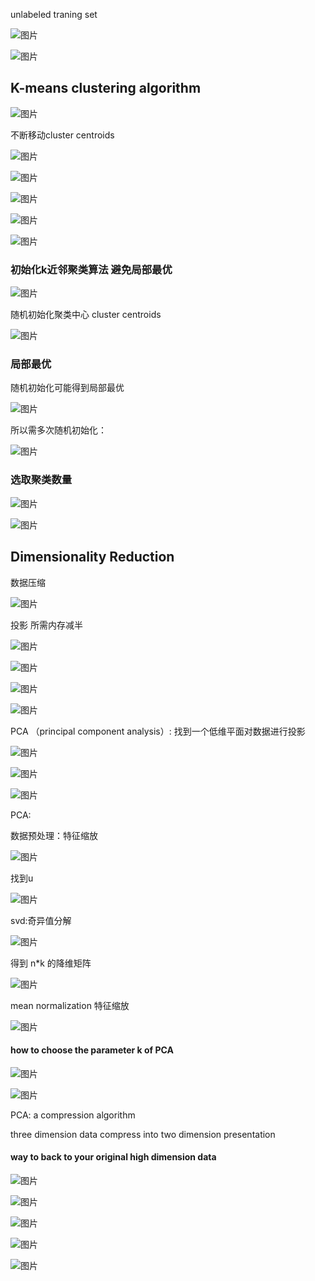 unlabeled traning set

![图片](https://uploader.shimo.im/f/DwJxD8Vf8rvzRhe6.png!thumbnail)

![图片](https://uploader.shimo.im/f/AF8ByzWbhg6iG6WG.png!thumbnail)

### 
## K-means clustering algorithm

![图片](https://uploader.shimo.im/f/1Gv5RhzzkPcG1gmF.png!thumbnail)

不断移动cluster centroids

![图片](https://uploader.shimo.im/f/AodygSMfGgFl7euC.png!thumbnail)

![图片](https://uploader.shimo.im/f/gvoNGNyIG68urx7a.png!thumbnail)

![图片](https://uploader.shimo.im/f/WzDRV0PaBePcGU9j.png!thumbnail)



![图片](https://uploader.shimo.im/f/oBsmQLoHPl1jxh4n.png!thumbnail)

![图片](https://uploader.shimo.im/f/zU1zycy6hp1b2mCZ.png!thumbnail)

### 初始化k近邻聚类算法 避免局部最优

![图片](https://uploader.shimo.im/f/30SkLRzBw8wFptV6.png!thumbnail)

随机初始化聚类中心 cluster centroids

![图片](https://uploader.shimo.im/f/O0YYEzJ4o23ftLS5.png!thumbnail)

### 局部最优

随机初始化可能得到局部最优

![图片](https://uploader.shimo.im/f/yE0LmTG3M35JXYUH.png!thumbnail)

所以需多次随机初始化：

![图片](https://uploader.shimo.im/f/Re3Hkm7f9plx13ci.png!thumbnail)

### 选取聚类数量

![图片](https://uploader.shimo.im/f/QuZd1Cgh2QRuWfVa.png!thumbnail)

![图片](https://uploader.shimo.im/f/llHWM8OcxdhlWWHQ.png!thumbnail)


## Dimensionality Reduction

数据压缩

![图片](https://uploader.shimo.im/f/l7DIjbcDAo7JLFhG.png!thumbnail)

投影  所需内存减半

![图片](https://uploader.shimo.im/f/w2gkvcgMMnR7xbad.png!thumbnail)

![图片](https://uploader.shimo.im/f/FECgSrdLD304g0I0.png!thumbnail)

![图片](https://uploader.shimo.im/f/TUpTHYNPNwCVhFaR.png!thumbnail)

![图片](https://uploader.shimo.im/f/ASAPejRixi5nC5k3.png!thumbnail)

PCA （principal component analysis）: 找到一个低维平面对数据进行投影

![图片](https://uploader.shimo.im/f/y6QFnW7HaTCJ0Mtf.png!thumbnail)

![图片](https://uploader.shimo.im/f/8RjIHa22EaajXb1g.png!thumbnail)

![图片](https://uploader.shimo.im/f/exz6lTjdqOuPhL9w.png!thumbnail)

PCA:

数据预处理：特征缩放

![图片](https://uploader.shimo.im/f/iFQ8OuJ2jPMzvfw5.png!thumbnail)

找到u

![图片](https://uploader.shimo.im/f/FmUsSQYzkPEn8vDc.png!thumbnail)

svd:奇异值分解

![图片](https://uploader.shimo.im/f/2aJoKVWGoTtYo2aQ.png!thumbnail)

得到 n*k 的降维矩阵

![图片](https://uploader.shimo.im/f/KIz49y7bQ26f17hl.png!thumbnail)


mean normalization 特征缩放

![图片](https://uploader.shimo.im/f/Wf8pzvtEtbtmhmJ5.png!thumbnail)

#### how to choose the parameter k of PCA

![图片](https://uploader.shimo.im/f/U0obJvuBQKfLSh8n.png!thumbnail)

![图片](https://uploader.shimo.im/f/aCYUtFRGLzGxcN1O.png!thumbnail)

PCA: a  compression  algorithm

three dimension data compress into two dimension presentation

#### way to back to your original  high dimension data

![图片](https://uploader.shimo.im/f/SiNx8ZuLNgzOgQ3h.png!thumbnail)

![图片](https://uploader.shimo.im/f/9I3lDFci2dh3SFVM.png!thumbnail)

![图片](https://uploader.shimo.im/f/Gt9YIjEQDORq7rEP.png!thumbnail)

![图片](https://uploader.shimo.im/f/CsNDhYXNmGMWD1US.png!thumbnail)

![图片](https://uploader.shimo.im/f/5vr4otrkAhmjQric.png!thumbnail)

